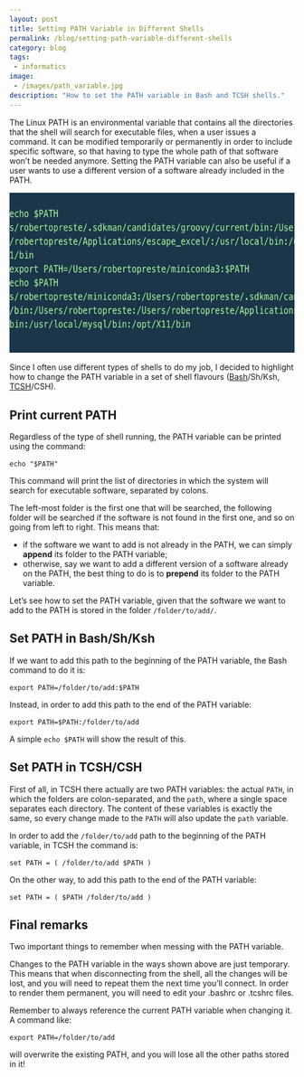 ```yaml
---
layout: post
title: Setting PATH Variable in Different Shells
permalink: /blog/setting-path-variable-different-shells
category: blog
tags: 
 - informatics
image: 
 - /images/path_variable.jpg
description: "How to set the PATH variable in Bash and TCSH shells."
---
```


The Linux PATH is an environmental variable that contains all the directories that the shell will search for executable files, when a user issues a command. It can be modified temporarily or permanently in order to include specific software, so that having to type the whole path of that software won’t be needed anymore. Setting the PATH variable can also be useful if a user wants to use a different version of a software already included in the PATH.  

![Path Variable](/images/path_variable.jpg)  

Since I often use different types of shells to do my job, I decided to highlight how to change the PATH variable in a set of shell flavours ([Bash](https://en.wikipedia.org/wiki/Bash_(Unix_shell))/Sh/Ksh, [TCSH](https://en.wikipedia.org/wiki/Tcsh)/CSH).  

## Print current PATH  

Regardless of the type of shell running, the PATH variable can be printed using the command:  

```
echo "$PATH"
```  

This command will print the list of directories in which the system will search for executable software, separated by colons.  

The left-most folder is the first one that will be searched, the following folder will be searched if the software is not found in the first one, and so on going from left to right. This means that:  

* if the software we want to add is not already in the PATH, we can simply **append** its folder to the PATH variable;  
* otherwise, say we want to add a different version of a software already on the PATH, the best thing to do is to **prepend** its folder to the PATH variable.  

Let’s see how to set the PATH variable, given that the software we want to add to the PATH is stored in the folder `/folder/to/add/`.  

## Set PATH in Bash/Sh/Ksh  

If we want to add this path to the beginning of the PATH variable, the Bash command to do it is:  

```
export PATH=/folder/to/add:$PATH
```  

Instead, in order to add this path to the end of the PATH variable:  

```
export PATH=$PATH:/folder/to/add
```  

A simple `echo $PATH` will show the result of this.  

## Set PATH in TCSH/CSH  

First of all, in TCSH there actually are two PATH variables: the actual `PATH`, in which the folders are colon-separated, and the `path`, where a single space separates each directory. The content of these variables is exactly the same, so every change made to the `PATH` will also update the `path` variable.  

In order to add the `/folder/to/add` path to the beginning of the PATH variable, in TCSH the command is:  

```
set PATH = ( /folder/to/add $PATH )
```  

On the other way, to add this path to the end of the PATH variable:  

```
set PATH = ( $PATH /folder/to/add )
```  

## Final remarks  

Two important things to remember when messing with the PATH variable.  

Changes to the PATH variable in the ways shown above are just temporary. This means that when disconnecting from the shell, all the changes will be lost, and you will need to repeat them the next time you’ll connect. In order to render them permanent, you will need to edit your .bashrc or .tcshrc files.  

Remember to always reference the current PATH variable when changing it. A command like:  

```
export PATH=/folder/to/add
```  

will overwrite the existing PATH, and you will lose all the other paths stored in it!  

